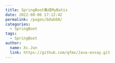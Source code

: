 ```yaml
---
title: SpringBoot集成MyBatis
date: 2022-08-06 17:12:42
permalink: /pages/bdab60/
categories: 
  - SpringBoot
tags: 
  - SpringBoot
author: 
  name: Xc.Jun
  link: https://github.com/qfmx/Java-essay.git
---
```

